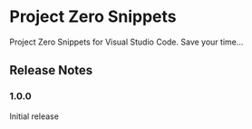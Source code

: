 # Project Zero Snippets

Project Zero Snippets for Visual Studio Code. Save your time...

## Release Notes

### 1.0.0

Initial release